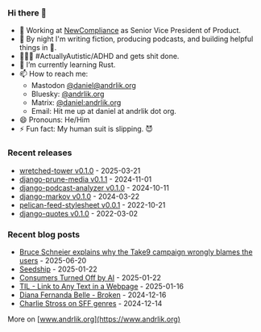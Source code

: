### Hi there 👋

- 💼 Working at [NewCompliance](https://newcompliance.com) as Senior Vice President of Product.
- 🔭 By night I'm writing fiction, producing podcasts, and building helpful things in :snake:.
- 🦸🏻‍♂️ #ActuallyAutistic/ADHD and gets shit done. 
- 🌱 I’m currently learning Rust.
- 📫 How to reach me:
    - Mastodon [@daniel@andrlik.org](https://fedi.andrlik.org/@daniel)
    - Bluesky: [@andrlik.org](https://bsky.app/profile/andrlik.org)
    - Matrix: [@daniel:andrlik.org](https://matrix.to/#/@daniel:andrlik.org)
    - Email: Hit me up at daniel at andrlik dot org.
- 😄 Pronouns: He/Him
- ⚡ Fun fact: My human suit is slipping. 😈

<!-- [[[cog
import subprocess
import cog

list = subprocess.run(['uv', 'run', 'build_readme.py'], stdout=subprocess.PIPE)
cog.out(
    f"\n{list.stdout.decode('utf-8')}"
)
]]] -->



### Recent releases

* [wretched-tower v0.1.0](https://github.com/andrlik/wretched-tower/releases/tag/v0.1.0) - 2025-03-21
* [django-prune-media v0.1.1](https://github.com/andrlik/django-prune-media/releases/tag/v0.1.1) - 2024-11-01
* [django-podcast-analyzer v0.1.0](https://github.com/andrlik/django-podcast-analyzer/releases/tag/v0.1.0) - 2024-10-11
* [django-markov v0.1.0](https://github.com/andrlik/django-markov/releases/tag/0.1.0) - 2024-03-22
* [pelican-feed-stylesheet v0.0.1](https://github.com/andrlik/pelican-feed-stylesheet/releases/tag/v0.0.1) - 2022-10-21
* [django-quotes v0.1.0](https://github.com/andrlik/django-quotes/releases/tag/v0.1.0) - 2022-03-02

### Recent blog posts

* [Bruce Schneier explains why the Take9 campaign wrongly blames the users](https://www.andrlik.org/dispatches/take-nine-users-not-problem/) - 2025-06-20
* [Seedship](https://www.andrlik.org/dispatches/seedship/) - 2025-01-22
* [Consumers Turned Off by AI](https://www.andrlik.org/dispatches/consumers-turned-off-by-ai/) - 2025-01-22
* [TIL - Link to Any Text in a Webpage](https://www.andrlik.org/dispatches/til-link-to-any-text-in-webpage/) - 2025-01-16
* [Diana Fernanda Belle - Broken](https://www.andrlik.org/dispatches/garbados-broken/) - 2024-12-16
* [Charlie Stross on SFF genres](https://www.andrlik.org/dispatches/charlie-stross-sff-genre/) - 2024-12-14

More on [www.andrlik.org](https://www.andrlik.org)

    
<!-- [[[end]]] -->
